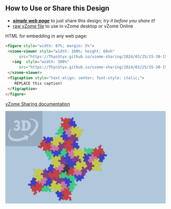 
## How to Use or Share this Design

 - [***simple web page***](<https://ThynStyx.github.io/vzome-sharing/2024/03/25/15-30-15-Heads-up_Polygonal_Supercluster/>) to just share this design; *try it before you share it!*
 - [raw vZome file](<https://raw.githubusercontent.com/ThynStyx/vzome-sharing/main/2024/03/25/15-30-15-Heads-up_Polygonal_Supercluster/Heads-up_Polygonal_Supercluster.vZome>) to use in vZome desktop or vZome Online
 
 HTML for embedding in any web page:
 ```html
<figure style="width: 87%; margin: 5%">
  <vzome-viewer style="width: 100%; height: 60vh"
       src="https://ThynStyx.github.io/vzome-sharing/2024/03/25/15-30-15-Heads-up_Polygonal_Supercluster/Heads-up_Polygonal_Supercluster.vZome" >
    <img  style="width: 100%"
       src="https://ThynStyx.github.io/vzome-sharing/2024/03/25/15-30-15-Heads-up_Polygonal_Supercluster/Heads-up_Polygonal_Supercluster.png" >
  </vzome-viewer>
  <figcaption style="text-align: center; font-style: italic;">
     REPLACE this caption!
  </figcaption>
</figure>
 ```

[vZome Sharing documentation](https://vzome.github.io/vzome/sharing.html#how-it-works)

![Image](<Heads-up_Polygonal_Supercluster.png>)


